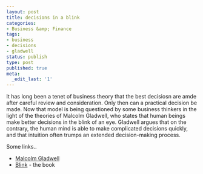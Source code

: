 ```yaml
---
layout: post
title: decisions in a blink
categories:
- Business &amp; Finance
tags:
- business
- decisions
- gladwell
status: publish
type: post
published: true
meta:
  _edit_last: '1'
---
```

It has long been a tenet of business theory that the best decisiosn are amde after careful review and consideration. Only then can a practical decision be made. Now that model is being questioned by some business thinkers in the light of the theories of Malcolm Gladwell, who states that human beings make better decisions in the blink of an eye. Gladwell argues that on the contrary, the human mind is able to make complicated decisions quickly, and that intuition often trumps an extended decision-making process.

Some links..
<ul>
	<li><a href="http://en.wikipedia.org/wiki/Malcolm_Gladwell">Malcolm Gladwell</a></li>
	<li><a href="http://www.gladwell.com/blink/">Blink</a> - the book</li>
</ul>
